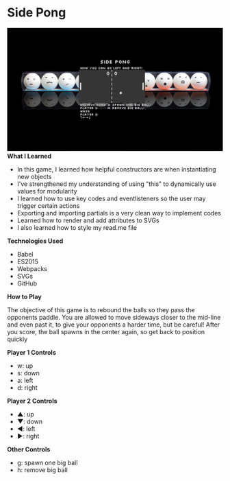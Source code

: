 # Side Pong

![Side Pong](./SidePong.png) 
**What I Learned**
 * In this game, I learned how helpful constructors are when instantiating new objects 
 * I've strengthened my understanding of using "this" to dynamically use values for modularity
 * I learned how to use key codes and eventlisteners so the user may trigger certain actions
 * Exporting and importing partials is a very clean way to implement codes
 * Learned how to render and add attributes to SVGs
 * I also learned how to style my read.me file
 
**Technologies Used**
* Babel
* ES2015 
* Webpacks 
* SVGs
* GitHub

**How to Play**


The objective of this game is to rebound the balls so they pass the opponents paddle.
You are allowed to move sideways closer to the mid-line and even past it, to give your opponents a harder time, but be careful! 
After you score, the ball spawns in the center again, so get back to position quickly


**Player 1 Controls**
* w: up
* s: down
* a: left
* d: right



**Player 2 Controls**
* ▲: up
* ▼: down
* ◀: left
* ▶: right


**Other Controls**
* g: spawn one big ball
* h: remove big ball